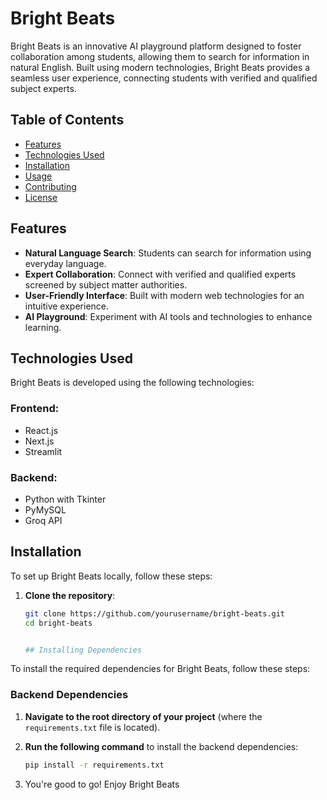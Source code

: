 # Bright Beats

Bright Beats is an innovative AI playground platform designed to foster collaboration among students, allowing them to search for information in natural English. Built using modern technologies, Bright Beats provides a seamless user experience, connecting students with verified and qualified subject experts.

## Table of Contents
- [Features](#features)
- [Technologies Used](#technologies-used)
- [Installation](#installation)
- [Usage](#usage)
- [Contributing](#contributing)
- [License](#license)

## Features
- **Natural Language Search**: Students can search for information using everyday language.
- **Expert Collaboration**: Connect with verified and qualified experts screened by subject matter authorities.
- **User-Friendly Interface**: Built with modern web technologies for an intuitive experience.
- **AI Playground**: Experiment with AI tools and technologies to enhance learning.

## Technologies Used
Bright Beats is developed using the following technologies:

### Frontend:
- React.js
- Next.js
- Streamlit

### Backend:
- Python with Tkinter
- PyMySQL
- Groq API

## Installation
To set up Bright Beats locally, follow these steps:

1. **Clone the repository**:
   ```bash
   git clone https://github.com/yourusername/bright-beats.git
   cd bright-beats


   ## Installing Dependencies

To install the required dependencies for Bright Beats, follow these steps:

### Backend Dependencies

1. **Navigate to the root directory of your project** (where the `requirements.txt` file is located).
   
2. **Run the following command** to install the backend dependencies:
   ```bash
   pip install -r requirements.txt
3. You're good to go! Enjoy Bright Beats
